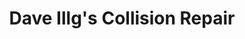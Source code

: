 ---
title: "Dave Illg's Collision Repair"
url: /nashua/dave-illgs-collision-repair/
shop: Autowerkstatt
---